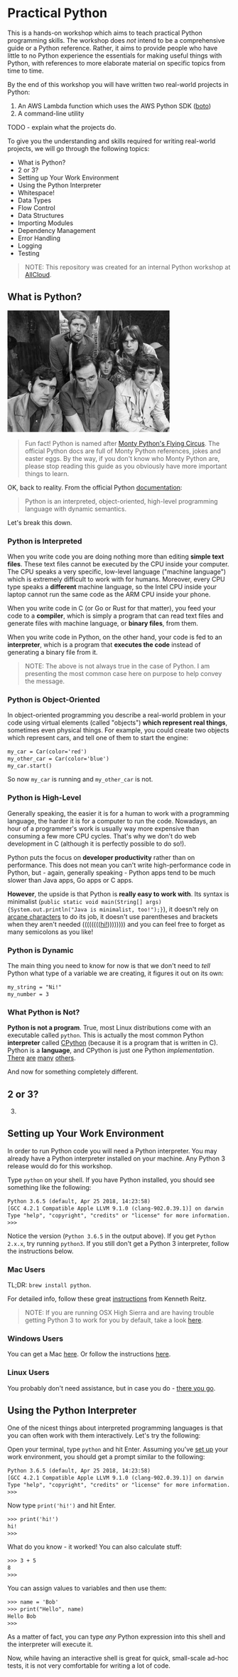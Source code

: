 # Practical Python

This is a hands-on workshop which aims to teach practical Python programming skills. The workshop
does *not* intend to be a comprehensive guide or a Python reference. Rather, it aims to provide
people who have little to no Python experience the essentials for making useful things with Python,
with references to more elaborate material on specific topics from time to time.

By the end of this workshop you will have written two real-world projects in Python:

1. An AWS Lambda function which uses the AWS Python SDK ([boto][1])
1. A command-line utility

TODO - explain what the projects do.

To give you the understanding and skills required for writing real-world projects, we will go
through the following topics:

- What is Python?
- 2 or 3?
- Setting up Your Work Environment
- Using the Python Interpreter
- Whitespace!
- Data Types
- Flow Control
- Data Structures
- Importing Modules
- Dependency Management
- Error Handling
- Logging
- Testing

>NOTE: This repository was created for an internal Python workshop at [AllCloud][2].

## What is Python?

![monty python](images/monty_python.jpg)

>Fun fact! Python is named after [Monty Python's Flying Circus][4]. The official Python docs are
>full of Monty Python references, jokes and easter eggs. By the way, if you don't know who Monty
>Python are, please stop reading this guide as you obviously have more important things to learn.

OK, back to reality. From the official Python [documentation][3]:

>Python is an interpreted, object-oriented, high-level programming language with dynamic semantics.

Let's break this down.

### Python is Interpreted

When you write code you are doing nothing more than editing **simple text files**. These text files
cannot be executed by the CPU inside your computer. The CPU speaks a very specific, low-level
language ("machine language") which is extremely difficult to work with for humans. Moreover, every
CPU type speaks a **different** machine language, so the Intel CPU inside your laptop cannot run
the same code as the ARM CPU inside your phone.

When you write code in C (or Go or Rust for that matter), you feed your code to a **compiler**,
which is simply a program that can read text files and generate files with machine language, or
**binary files**, from them.

When you write code in Python, on the other hand, your code is fed to an **interpreter**, which is
a program that **executes the code** instead of generating a binary file from it.

>NOTE: The above is not always true in the case of Python. I am presenting the most common case
>here on purpose to help convey the message.

### Python is Object-Oriented

In object-oriented programming you describe a real-world problem in your code using virtual
elements (called "objects") **which represent real things**, sometimes even physical things. For
example, you could create two objects which represent cars, and tell one of them to start the
engine:

    my_car = Car(color='red')
    my_other_car = Car(color='blue')
    my_car.start()

So now `my_car` is running and `my_other_car` is not.

### Python is High-Level

Generally speaking, the easier it is for a human to work with a programming language, the harder it
is for a computer to run the code. Nowadays, an hour of a programmer's work is usually way more
expensive than consuming a few more CPU cycles. That's why we don't do web development in C
(although it is perfectly possible to do so!).

Python puts the focus on **developer productivity** rather than on performance. This does not mean
you can't write high-performance code in Python, but -  again, generally speaking - Python apps
tend to be much slower than Java apps, Go apps or C apps.

**However**, the upside is that Python is **really easy to work with**. Its syntax is minimalist
(`public static void main(String[] args) {System.out.println("Java is minimalist, too!");}`), it
doesn't rely on [arcane characters][5] to do its job, it doesn't use parentheses and brackets when
they aren't needed (((((((([hi!][6])))))))) and you can feel free to forget as many semicolons as
you like!

### Python is Dynamic

The main thing you need to know for now is that we don't need to *tell* Python what type of a
variable we are creating, it figures it out on its own:

    my_string = "Ni!"
    my_number = 3

### What Python is Not?

**Python is not a program**. True, most Linux distributions come with an executable called
`python`. This is actually the most common Python **interpreter** called [CPython][7] (because it
is a program that is written in C). Python is a **language**, and CPython is just one Python
*implementation*. [There][8] [are][9] [many][10] [others][11].

And now for something completely different.

## 2 or 3?

3.

## Setting up Your Work Environment

In order to run Python code you will need a Python interpreter. You may already have a Python
interpreter installed on your machine. Any Python 3 release would do for this workshop.

Type `python` on your shell. If you have Python installed, you should see something like the
following:

    Python 3.6.5 (default, Apr 25 2018, 14:23:58)
    [GCC 4.2.1 Compatible Apple LLVM 9.1.0 (clang-902.0.39.1)] on darwin
    Type "help", "copyright", "credits" or "license" for more information.
    >>>

Notice the version (`Python 3.6.5` in the output above). If you get `Python 2.x.x`, try running
`python3`. If you still don't get a Python 3 interpreter, follow the instructions below.

### Mac Users

TL;DR: `brew install python`.

For detailed info, follow these great [instructions][12] from Kenneth Reitz.

>NOTE: If you are running OSX High Sierra and are having trouble getting Python 3 to work for you
>by default, take a look [here][15].

### Windows Users

You can get a Mac [here][13]. Or follow the instructions [here][16].

### Linux Users

You probably don't need assistance, but in case you do - [there you go][14].

## Using the Python Interpreter

One of the nicest things about interpreted programming languages is that you can often work with
them interactively. Let's try the following:

Open your terminal, type `python` and hit Enter. Assuming you've [set up][17] your work
environment, you should get a prompt similar to the following:

    Python 3.6.5 (default, Apr 25 2018, 14:23:58)
    [GCC 4.2.1 Compatible Apple LLVM 9.1.0 (clang-902.0.39.1)] on darwin
    Type "help", "copyright", "credits" or "license" for more information.
    >>>

Now type `print('hi!')` and hit Enter.

    >>> print('hi!')
    hi!
    >>>

What do you know - it worked! You can also calculate stuff:

    >>> 3 + 5
    8
    >>>

You can assign values to variables and then use them:

    >>> name = 'Bob'
    >>> print("Hello", name)
    Hello Bob
    >>>

As a matter of fact, you can type *any* Python expression into this shell and the interpreter will
execute it.

Now, while having an interactive shell is great for quick, small-scale ad-hoc tests, it is not very
comfortable for writing a lot of code.

[1]: https://github.com/boto/boto3
[2]: https://www.allcloud.io
[3]: https://www.python.org/doc/essays/blurb/
[4]: https://en.wikipedia.org/wiki/Monty_Python%27s_Flying_Circus
[5]: https://www.foo.be/docs/tpj/issues/vol4_3/tpj0403-0017.html
[6]: https://en.wikipedia.org/wiki/Scheme_(programming_language)
[7]: https://en.wikipedia.org/wiki/CPython
[8]: https://pypy.org/
[9]: http://www.jython.org/
[10]: http://pypyjs.org/
[11]: https://common-lisp.net/project/clpython/
[12]: http://docs.python-guide.org/en/latest/starting/install3/osx/
[13]: https://apple.com
[14]: http://docs.python-guide.org/en/latest/starting/install3/linux/
[15]: https://github.com/kennethreitz/python-guide/issues/895
[16]: http://docs.python-guide.org/en/latest/starting/install3/win/
[17]: #setting-up-your-work-environment